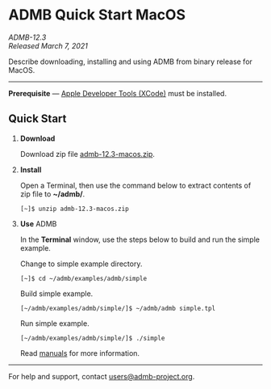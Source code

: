 # ADMB Quick Start MacOS

*ADMB-12.3*  
*Released March 7, 2021*  

Describe downloading, installing and using ADMB from binary release for MacOS.

---

**Prerequisite** &mdash; [Apple Developer Tools (XCode)](https://developer.apple.com/xcode/) must be installed.

Quick Start
-----------

1. **Download**

   Download zip file [admb-12.3-macos.zip](https://github.com/admb-project/admb/releases/download/admb-12.3/admb-12.3-macos.zip).

2. **Install**

   Open a Terminal, then use the command below to extract contents of zip file to **~/admb/**. 

   ```
   [~]$ unzip admb-12.3-macos.zip
   ```

3. **Use** ADMB

   In the **Terminal** window, use the steps below to build and run the simple example.

   Change to simple example directory.       

   ```
   [~]$ cd ~/admb/examples/admb/simple
   ```

   Build simple example.

   ```
   [~/admb/examples/admb/simple/]$ ~/admb/admb simple.tpl
   ```

   Run simple example.

   ```
   [~/admb/examples/admb/simple/]$ ./simple
   ```

   Read [manuals](http://www.admb-project.org/docs/manuals/) for more information.

---
For help and support, contact <users@admb-project.org>.
